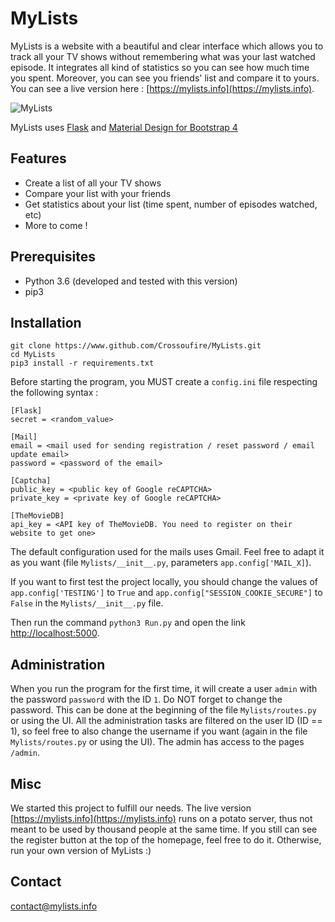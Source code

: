 # MyLists

MyLists is a website with a beautiful and clear interface which allows you to track all your TV shows without remembering what was your last watched episode. It integrates all kind of statistics so you can see how much time you spent. Moreover, you can see you friends' list and compare it to yours. You can see a live version here : [https://mylists.info](https://mylists.info).

![MyLists](https://raw.githubusercontent.com/Crossoufire/MyLists/master/MyLists/static/img/home_img1.jpg)

MyLists uses [Flask](http://flask.pocoo.org/) and [Material Design for Bootstrap 4](https://mdbootstrap.com/)

## Features

* Create a list of all your TV shows
* Compare your list with your friends
* Get statistics about your list (time spent, number of episodes watched, etc)
* More to come !

## Prerequisites

* Python 3.6 (developed and tested with this version)
* pip3

## Installation

```
git clone https://www.github.com/Crossoufire/MyLists.git
cd MyLists
pip3 install -r requirements.txt
```

Before starting the program, you MUST create a `config.ini` file respecting the following syntax :

```
[Flask]
secret = <random_value>

[Mail]
email = <mail used for sending registration / reset password / email update email>
password = <password of the email>

[Captcha]
public_key = <public key of Google reCAPTCHA>
private_key = <private key of Google reCAPTCHA>

[TheMovieDB]
api_key = <API key of TheMovieDB. You need to register on their website to get one>
```

The default configuration used for the mails uses Gmail. Feel free to adapt it as you want (file `Mylists/__init__.py`, parameters `app.config['MAIL_X]`).

If you want to first test the project locally, you should change the values of `app.config['TESTING']` to `True` and `app.config["SESSION_COOKIE_SECURE"]` to `False` in the `Mylists/__init__.py` file.

Then run the command `python3 Run.py` and open the link [http://localhost:5000](http://localhost:5000).

## Administration

When you run the program for the first time, it will create a user `admin` with the password `password` with the ID `1`. Do NOT forget to change the password. This can be done at the beginning of the file `Mylists/routes.py` or using the UI. All the administration tasks are filtered on the user ID (ID == 1), so feel free to also change the username if you want (again in the file `Mylists/routes.py` or using the UI). The admin has access to the pages `/admin`.
 
## Misc

We started this project to fulfill our needs. The live version [https://mylists.info](https://mylists.info) runs on a potato server, thus not meant to be used by thousand people at the same time. If you still can see the register button at the top of the homepage, feel free to do it. Otherwise, run your own version of MyLists :)

## Contact

<contact@mylists.info>